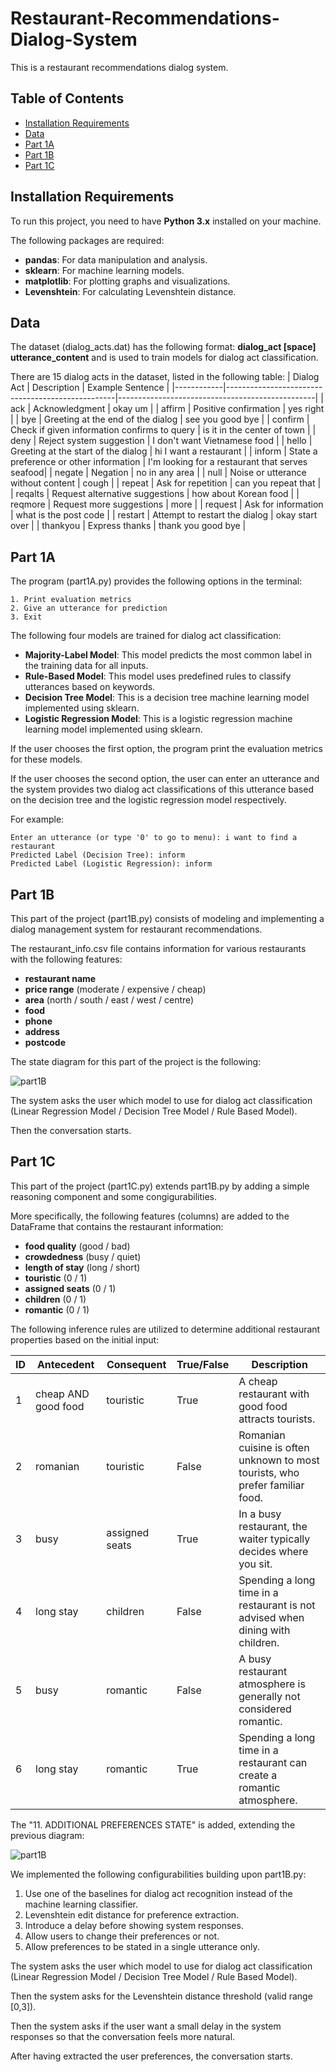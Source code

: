 # Restaurant-Recommendations-Dialog-System
This is a restaurant recommendations dialog system.

## Table of Contents

- [Installation Requirements](#installation-requirements)
- [Data](#data)
- [Part 1A](#part-1a)
- [Part 1B](#part-1b)
- [Part 1C](#part-1c)

## Installation Requirements

To run this project, you need to have **Python 3.x** installed on your machine.

The following packages are required:
- **pandas**: For data manipulation and analysis.
- **sklearn**: For machine learning models.
- **matplotlib**: For plotting graphs and visualizations.
- **Levenshtein**: For calculating Levenshtein distance.

## Data

The dataset (dialog_acts.dat) has the following format: **dialog_act [space] utterance_content** and is used to train models for dialog act classification.

There are 15 dialog acts in the dataset, listed in the following table:
| Dialog Act | Description                                      | Example Sentence                                |
|------------|--------------------------------------------------|-------------------------------------------------|
| ack        | Acknowledgment                                   | okay um                                         |
| affirm     | Positive confirmation                            | yes right                                       |
| bye        | Greeting at the end of the dialog                | see you good bye                                |
| confirm    | Check if given information confirms to query     | is it in the center of town                     |
| deny       | Reject system suggestion                         | I don't want Vietnamese food                    |
| hello      | Greeting at the start of the dialog              | hi I want a restaurant                          |
| inform     | State a preference or other information          | I'm looking for a restaurant that serves seafood|
| negate     | Negation                                         | no in any area                                  |
| null       | Noise or utterance without content               | cough                                           |
| repeat     | Ask for repetition                               | can you repeat that                             |
| reqalts    | Request alternative suggestions                  | how about Korean food                           |
| reqmore    | Request more suggestions                         | more                                            |
| request    | Ask for information                              | what is the post code                           |
| restart    | Attempt to restart the dialog                    | okay start over                                 |
| thankyou   | Express thanks                                   | thank you good bye                              |

## Part 1A
The program (part1A.py) provides the following options in the terminal:
```
1. Print evaluation metrics
2. Give an utterance for prediction
3. Exit
```

The following four models are trained for dialog act classification:
- **Majority-Label Model**: This model predicts the most common label in the training data for all inputs.
- **Rule-Based Model**: This model uses predefined rules to classify utterances based on keywords.
- **Decision Tree Model**: This is a decision tree machine learning model implemented using sklearn.
- **Logistic Regression Model**: This is a logistic regression machine learning model implemented using sklearn.

If the user chooses the first option, the program print the evaluation metrics for these models.

If the user chooses the second option, the user can enter an utterance and the system provides two dialog act classifications of this utterance based on the decision tree and the logistic regression model respectively.

For example:
```
Enter an utterance (or type '0' to go to menu): i want to find a restaurant
Predicted Label (Decision Tree): inform
Predicted Label (Logistic Regression): inform
```

## Part 1B
This part of the project (part1B.py) consists of modeling and implementing a dialog management system for restaurant recommendations.

The restaurant_info.csv file contains information for various restaurants with the following features:
- **restaurant name**
- **price range** (moderate / expensive / cheap)
- **area** (north / south / east / west / centre)
- **food**
- **phone**
- **address**
- **postcode**

The state diagram for this part of the project is the following:

![part1B](figures/Diagram-Part1B.png)

The system asks the user which model to use for dialog act classification (Linear Regression Model / Decision Tree Model / Rule Based Model).

Then the conversation starts.

## Part 1C
This part of the project (part1C.py) extends part1B.py by adding a simple reasoning component and some congigurabilities.

More specifically, the following features (columns) are added to the DataFrame that contains the restaurant information:
- **food quality** (good / bad)
- **crowdedness** (busy / quiet)
- **length of stay** (long / short)
- **touristic** (0 / 1)
- **assigned seats** (0 / 1)
- **children** (0 / 1)
- **romantic** (0 / 1)

The following inference rules are utilized to determine additional restaurant properties based on the initial input:

| ID | Antecedent              | Consequent     | True/False | Description                                                                   |
|----|-------------------------|----------------|------------|-------------------------------------------------------------------------------|
| 1  | cheap AND good food     | touristic      | True       | A cheap restaurant with good food attracts tourists.                          |
| 2  | romanian                | touristic      | False      | Romanian cuisine is often unknown to most tourists, who prefer familiar food. |
| 3  | busy                    | assigned seats | True       | In a busy restaurant, the waiter typically decides where you sit.             |
| 4  | long stay               | children       | False      | Spending a long time in a restaurant is not advised when dining with children.|
| 5  | busy                    | romantic       | False      | A busy restaurant atmosphere is generally not considered romantic.            |
| 6  | long stay               | romantic       | True       | Spending a long time in a restaurant can create a romantic atmosphere.        |

The "11. ADDITIONAL PREFERENCES STATE" is added, extending the previous diagram:

![part1B](figures/Diagram-Part1C.png)

We implemented the following configurabilities building upon part1B.py:
1. Use one of the baselines for dialog act recognition instead of the machine learning classifier.
2. Levenshtein edit distance for preference extraction.
3. Introduce a delay before showing system responses.
4. Allow users to change their preferences or not.
5. Allow preferences to be stated in a single utterance only.

The system asks the user which model to use for dialog act classification (Linear Regression Model / Decision Tree Model / Rule Based Model).

Then the system asks for the Levenshtein distance threshold (valid range [0,3]).

Then the system asks if the user want a small delay in the system responses so that the conversation feels more natural.

After having extracted the user preferences, the conversation starts.


